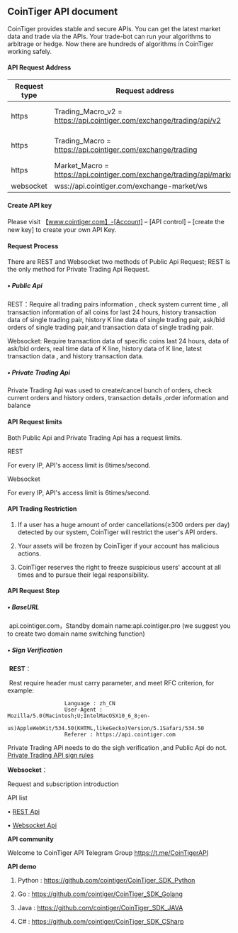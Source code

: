 ## CoinTiger API document

CoinTiger provides stable and secure APIs. You can get the latest market data and trade via the APIs. Your trade-bot can run your algorithms to arbitrage or hedge. Now there are hundreds of algorithms in CoinTiger working safely.

#### API Request Address

| Request type | Request address                                              | foundation                 |
| ------------ | ------------------------------------------------------------ | -------------------------- |
| https        | Trading_Macro_v2 = https://api.cointiger.com/exchange/trading/api/v2 | new verision of trading    |
| https        | Trading_Macro = https://api.cointiger.com/exchange/trading   | history version of trading |
| https        | Market_Macro = https://api.cointiger.com/exchange/trading/api/market | market information         |
| websocket    | wss://api.cointiger.com/exchange-market/ws                   |                            |

#### Create API key 

Please visit 【www.cointiger.com】-[Account] – [API control] – [create the new key] to create your own API Key.

#### **Request Process**

There are REST and Websocket two methods of Public Api Request; REST is the only method for Private Trading Api Request.

##### • Public Api

   REST：Require all trading pairs information , check system current time , all transaction information of all coins for last 24 hours, history transaction data of single trading pair, history K line data of single trading pair, ask/bid orders of single trading pair,and transaction data of single trading pair.

Websocket: Require transaction data of specific coins last 24 hours, data of ask/bid orders, real time data of K line, history data of K line, latest transaction data , and history transaction data.

##### • Private Trading Api

Private Trading Api was used to create/cancel bunch of orders, check current orders and history orders, transaction details ,order information and balance 

#### API Request limits

Both Public Api and Private Trading Api has a request limits.

REST

For every IP, API's access limit is 6times/second.

Websocket

For every IP, API's access limit is 6times/second.

#### API Trading Restriction

1. If a user has a huge amount of order cancellations(≥300 orders per day) detected by our system, CoinTiger will restrict the user's API orders.

2. Your assets will be frozen by CoinTiger if your account has malicious actions.

3. CoinTiger reserves the right to freeze suspicious users' account at all times and to pursue their legal responsibility.

#### API Request Step

##### • BaseURL

​     api.cointiger.com，Standby domain name:api.cointiger.pro (we suggest you to create two domain name switching function)

##### • Sign Verification

​	**REST**：	

​           Rest require header must carry parameter, and meet RFC criterion, for example:

```
                  Language : zh_CN
                  User-Agent : Mozilla/5.0(Macintosh;U;IntelMacOSX10_6_8;en-
                               us)AppleWebKit/534.50(KHTML,likeGecko)Version/5.1Safari/534.50
                  Referer : https://api.cointiger.com
```

 Private Trading APi needs to do the sigh verification ,and Public Api do not.  
 [Private Trading API sign rules](/cointiger/api-docs-en/wiki/Trading-API-Sign-Rules) 

**Websocket**：

Request and subscription introduction 

API list

• [REST Api](/cointiger/api-docs-en/wiki/REST-Api-List)

• [Websocket Api](/cointiger/api-docs-en/wiki/Websocket-Api-List)

**API community** 

Welcome to CoinTiger API Telegram Group  <https://t.me/CoinTigerAPI>

 

**API demo**

1. Python : https://github.com/cointiger/CoinTiger_SDK_Python

2. Go : https://github.com/cointiger/CoinTiger_SDK_Golang

3. Java : https://github.com/cointiger/CoinTiger_SDK_JAVA

4. C# : https://github.com/cointiger/CoinTiger_SDK_CSharp 